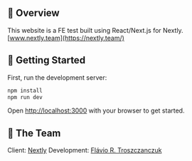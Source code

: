## 🔭 Overview

This website is a FE test built using React/Next.js for Nextly.
[www.nextly.team](https://nextly.team/)

## 🚀 Getting Started

First, run the development server:

```bash
npm install
npm run dev
```

Open [http://localhost:3000](http://localhost:3000) with your browser to get started.

## 🥷 The Team

Client: [Nextly](https://nextly.team/)
Development: [Flávio R. Troszczanczuk](https://www.linkedin.com/in/flaviort/)